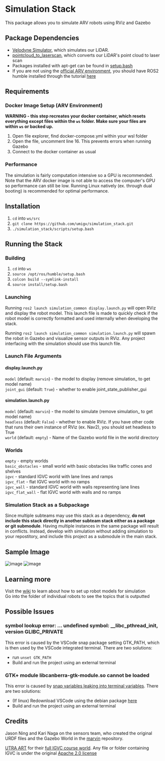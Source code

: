 # Simulation Stack
This package allows you to simulate ARV robots using RViz and Gazebo


## Package Dependencies
- [Velodyne Simulator](https://github.com/umigv/velodyne_simulator), which simulates our LiDAR.
- [pointcloud_to_laserscan](https://github.com/ros-perception/pointcloud_to_laserscan), which converts our LiDAR's point cloud to laser scan
- Packages installed with apt-get can be found in [setup.bash](https://github.com/umigv/simulation_stack/blob/main/scripts/setup.bash)
- If you are not using the [official ARV environment](https://github.com/umigv/environment), you should have ROS2 humble installed through the tutorial [here](https://docs.ros.org/en/humble/Installation/Alternatives/Ubuntu-Development-Setup.html)


## Requirements
### Docker Image Setup (ARV Environment)
**WARNING - this step recreates your docker container, which resets everything except files within the ```ws``` folder. Make sure your files are within ```ws``` or backed up.**
1. Open file explorer, find docker-compose.yml within your wsl folder
2. Open the file, uncomment line 16. This prevents errors when running Gazebo
3. Connect to the docker container as usual

### Performance
The simulation is fairly computation intensive so a GPU is recommended. Note that the ARV docker image is not able to access the computer's GPU so performance can still be low. Running Linux natively (ex. through dual booting) is recommended for optimal performance.


## Installation
1. ```cd``` into ```ws/src```
2. ```git clone https://github.com/umigv/simulation_stack.git```
3. ```./simulation_stack/scripts/setup.bash```


## Running the Stack
### Building
1. ```cd``` into ```ws```
2. ```source /opt/ros/humble/setup.bash```
3. ```colcon build --symlink-install```
4. ```source install/setup.bash```

### Launching
Running ```ros2 launch simulation_common display.launch.py``` will open RViz and display the robot model. This launch file is made to quickly check if the robot model is correctly formatted and used internally when developing the stack.

Running ```ros2 launch simulation_common simulation.launch.py``` will spawn the robot in Gazebo and visualize sensor outputs in RViz. Any project interfacing with the simulation should use this launch file.

### Launch File Arguments
#### display.launch.py
```model``` (default: ```marvin```) - the model to display (remove simulation_ to get model name)  
```joint_gui``` (default: ```True```) - whether to enable joint_state_publisher_gui

#### simulation.launch.py
```model``` (default: ```marvin```) - the model to simulate (remove simulation_ to get model name)  
```headless``` (default: ```False```) - whether to enable RViz. If you have other code that runs their own instance of RViz (ex. Nav2), you should set headless to True  
```world``` (default: ```empty```) - Name of the Gazebo world file in the world directory

### Worlds
```empty``` - empty worlds  
```basic_obstacles``` - small world with basic obstacles like traffic cones and shelves  
```igvc``` - standard IGVC world with lane lines and ramps  
```igvc_flat``` - flat IGVC world with no ramps  
```igvc_wall``` - standard IGVC world with walls representing lane lines  
```igvc_flat_wall``` - flat IGVC world with walls and no ramps  

### Simulation Stack as a Subpackage
Since multiple subteams may use this stack as a dependency, **do not include this stack directly in another subteam stack either as a package or git submodule**. Having multiple instances in the same package will result in conflicts. Instead, develop with simulation without adding simulation to your repostitory, and include this project as a submodule in the main stack.


## Sample Image
![image](https://github.com/umigv/simulation_stack/assets/71594512/d06b174b-d1e1-4ed9-87ef-9c0c3b0abce3)
![image](https://github.com/umigv/simulation_stack/assets/71594512/9130685b-c081-4591-942f-6b38e1be852f)


## Learning more
Visit the [wiki](https://github.com/umigv/simulation_stack/wiki) to learn about how to set up robot models for simulation  
Go into the folder of individual robots to see the topics that is outputted


## Possible Issues
### symbol lookup error: ... undefined symbol: __libc_pthread_init, version GLIBC_PRIVATE
This error is caused by the VSCode snap package setting GTK_PATH, which is then used by the VSCode integrated terminal. There are two solutions:
- run ``` unset GTK_PATH ```
- Build and run the project using an external terminal

### GTK+ module libcanberra-gtk-module.so cannot be loaded  
This error is caused by [snap variables leaking into terminal variables](https://github.com/microsoft/vscode/issues/179086). There are two solutions:
- (If linux) Redownload VSCode using the debian package [here](https://code.visualstudio.com/download)
- Build and run the project using an external terminal


## Credits
Jason Ning and Kari Naga on the sensors team, who created the original URDF files and the Gazebo World in the [marvin](https://github.com/umigv/marvin/tree/main/urdf) repository.  

[UTRA ART](https://github.com/UTRA-ART) for their [full IGVC course world](https://github.com/UTRA-ART/Caffeine/tree/master/worlds/). Any file or folder containing IGVC is under the original [Apache 2.0 license](https://github.com/umigv/simulation_stack/blob/igvc_course/simulation_common/world/LICENSE)
